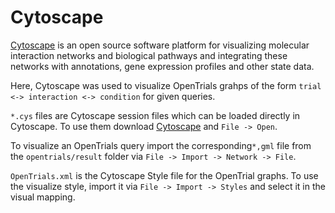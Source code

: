 # Cytoscape
[Cytoscape](http://www.cytoscape.org) is an open source software platform for visualizing molecular 
interaction networks and biological pathways and integrating these 
networks with annotations, gene expression profiles and other state data. 

Here, Cytoscape was used to visualize OpenTrials grahps of the form
`trial <-> interaction <-> condition`
for given queries.

`*.cys` files are Cytoscape session files which can be loaded directly
in Cytoscape. To use them download [Cytoscape](http://www.cytoscape.org)
 and `File -> Open`.
 
To visualize an OpenTrials query import the corresponding`*,gml` file
from the `opentrials/result` folder via `File -> Import -> Network -> File`.

`OpenTrials.xml` is the Cytoscape Style file for the OpenTrial graphs.
To use the visualize style, import it via `File -> Import -> Styles`
and select it in the visual mapping.